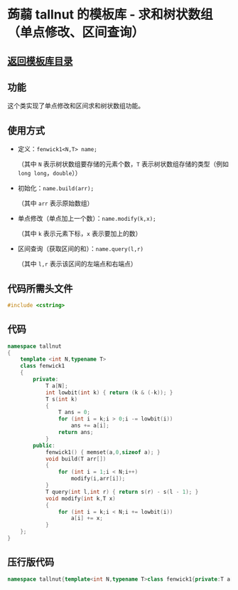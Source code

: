 # 蒟蒻 tallnut 的模板库 - 求和树状数组（单点修改、区间查询）
## [返回模板库目录](https://tallnutliu.github.io/github-pages/2025/02/15/My-Templates-(Chinese-version).html)
## 功能
这个类实现了单点修改和区间求和树状数组功能。
## 使用方式
- 定义：`fenwick1<N,T> name;`
  
  （其中 `N` 表示树状数组要存储的元素个数，`T` 表示树状数组存储的类型（例如 `long long`，`double`））
  
- 初始化：`name.build(arr);`
  
  （其中 `arr` 表示原始数组）
  
- 单点修改（单点加上一个数）：`name.modify(k,x);`
  
  （其中 `k` 表示元素下标，`x` 表示要加上的数）
  
- 区间查询（获取区间的和）：`name.query(l,r)`
  
  （其中 `l,r` 表示该区间的左端点和右端点）
## 代码所需头文件
```cpp
#include <cstring>
```
## 代码
```cpp
namespace tallnut
{
	template <int N,typename T>
	class fenwick1
	{
		private:
			T a[N];
			int lowbit(int k) { return (k & (-k)); }
			T s(int k)
			{
				T ans = 0;
				for (int i = k;i > 0;i -= lowbit(i))
					ans += a[i];
				return ans;
			}
		public:
			fenwick1() { memset(a,0,sizeof a); }
			void build(T arr[])
			{
				for (int i = 1;i < N;i++)
					modify(i,arr[i]);
			}
			T query(int l,int r) { return s(r) - s(l - 1); }
			void modify(int k,T x)
			{
				for (int i = k;i < N;i += lowbit(i))
					a[i] += x;
			}
	};
}
```
## 压行版代码
```cpp
namespace tallnut{template<int N,typename T>class fenwick1{private:T a[N];int lowbit(int k){return(k&(-k));}T s(int k){T ans=0;for(int i=k;i>0;i-=lowbit(i))ans+=a[i];return ans;}public:fenwick1(){memset(a,0,sizeof a);}void build(T arr[]){for(int i=1;i<N;i++)modify(i,arr[i]);}T query(int l,int r){return s(r)-s(l-1);}void modify(int k,T x){for(int i=k;i<N;i+=lowbit(i))a[i]+=x;}};}
```
